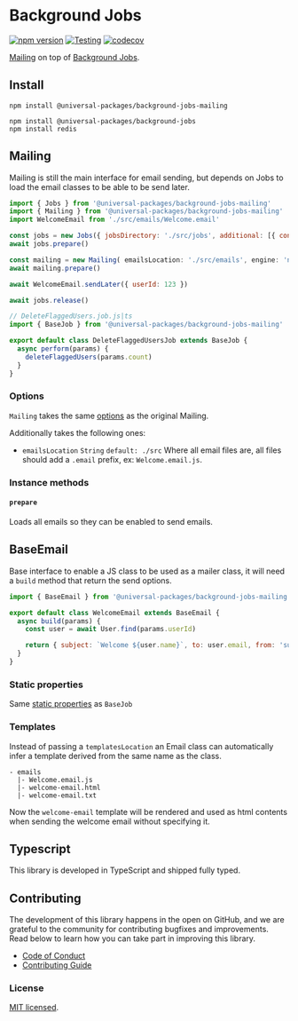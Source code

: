 # Background Jobs

[![npm version](https://badge.fury.io/js/@universal-packages%2Fbackground-jobs-mailing.svg)](https://www.npmjs.com/package/@universal-packages/background-jobs-mailing)
[![Testing](https://github.com/universal-packages/universal-background-jobs-mailing/actions/workflows/testing.yml/badge.svg)](https://github.com/universal-packages/universal-background-jobs-mailing/actions/workflows/testing.yml)
[![codecov](https://codecov.io/gh/universal-packages/universal-background-jobs-mailing/branch/main/graph/badge.svg?token=CXPJSN8IGL)](https://codecov.io/gh/universal-packages/universal-background-jobs-mailing)

[Mailing](https://github.com/universal-packages/universal-mailing) on top of [Background Jobs](https://github.com/universal-packages/universal-background-jobs).

## Install

```shell
npm install @universal-packages/background-jobs-mailing

npm install @universal-packages/background-jobs
npm install redis
```

## Mailing

Mailing is still the main interface for email sending, but depends on Jobs to load the email classes to be able to be send later.

```js
import { Jobs } from '@universal-packages/background-jobs-mailing'
import { Mailing } from '@universal-packages/background-jobs-mailing'
import WelcomeEmail from './src/emails/Welcome.email'

const jobs = new Jobs({ jobsDirectory: './src/jobs', additional: [{ conventionPrefix: 'email', location: './src/emails' }] })
await jobs.prepare()

const mailing = new Mailing( emailsLocation: './src/emails', engine: 'nodemailer', engineOptions: { transport: 'smtp', options: { host: 'smtp.com'} })
await mailing.prepare()

await WelcomeEmail.sendLater({ userId: 123 })

await jobs.release()
```

```js
// DeleteFlaggedUsers.job.js|ts
import { BaseJob } from '@universal-packages/background-jobs-mailing'

export default class DeleteFlaggedUsersJob extends BaseJob {
  async perform(params) {
    deleteFlaggedUsers(params.count)
  }
}
```

### Options

`Mailing` takes the same [options](https://github.com/universal-packages/universal-mailing#options) as the original Mailing.

Additionally takes the following ones:

- `emailsLocation` `String` `default: ./src`
  Where all email files are, all files should add a `.email` prefix, ex: `Welcome.email.js`.

### Instance methods

#### **`prepare`**

Loads all emails so they can be enabled to send emails.

## BaseEmail

Base interface to enable a JS class to be used as a mailer class, it will need a `build` method that return the send options.

```js
import { BaseEmail } from '@universal-packages/background-jobs-mailing'

export default class WelcomeEmail extends BaseEmail {
  async build(params) {
    const user = await User.find(params.userId)

    return { subject: `Welcome ${user.name}`, to: user.email, from: 'support@company.com' }
  }
}
```

### Static properties

Same [static properties](https://github.com/universal-packages/universal-background-jobs#static-properties) as `BaseJob`

### Templates

Instead of passing a `templatesLocation` an Email class can automatically infer a template derived from the same name as the class.

```
- emails
  |- Welcome.email.js
  |- welcome-email.html
  |- welcome-email.txt
```

Now the `welcome-email` template will be rendered and used as html contents when sending the welcome email without specifying it.

## Typescript

This library is developed in TypeScript and shipped fully typed.

## Contributing

The development of this library happens in the open on GitHub, and we are grateful to the community for contributing bugfixes and improvements. Read below to learn how you can take part in improving this library.

- [Code of Conduct](./CODE_OF_CONDUCT.md)
- [Contributing Guide](./CONTRIBUTING.md)

### License

[MIT licensed](./LICENSE).
